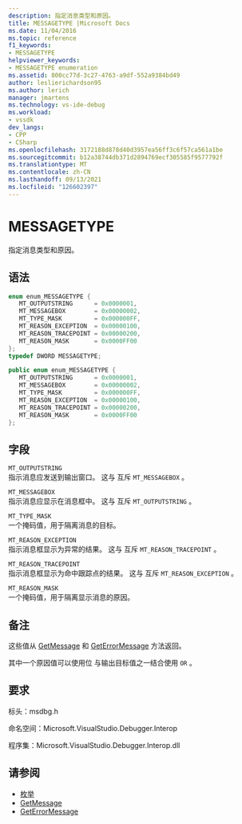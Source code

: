 ```yaml
---
description: 指定消息类型和原因。
title: MESSAGETYPE |Microsoft Docs
ms.date: 11/04/2016
ms.topic: reference
f1_keywords:
- MESSAGETYPE
helpviewer_keywords:
- MESSAGETYPE enumeration
ms.assetid: 800cc77d-3c27-4763-a9df-552a9384bd49
author: leslierichardson95
ms.author: lerich
manager: jmartens
ms.technology: vs-ide-debug
ms.workload:
- vssdk
dev_langs:
- CPP
- CSharp
ms.openlocfilehash: 3172188d878d40d3957ea56ff3c6f57ca561a1be
ms.sourcegitcommit: b12a38744db371d2894769ecf305585f9577792f
ms.translationtype: MT
ms.contentlocale: zh-CN
ms.lasthandoff: 09/13/2021
ms.locfileid: "126602397"
---
```

# <a name="messagetype"></a>MESSAGETYPE
指定消息类型和原因。

## <a name="syntax"></a>语法

```cpp
enum enum_MESSAGETYPE { 
   MT_OUTPUTSTRING      = 0x0000001,
   MT_MESSAGEBOX        = 0x00000002,
   MT_TYPE_MASK         = 0x000000FF,
   MT_REASON_EXCEPTION  = 0x00000100,
   MT_REASON_TRACEPOINT = 0x00000200,
   MT_REASON_MASK       = 0x0000FF00
};
typedef DWORD MESSAGETYPE;
```

```csharp
public enum enum_MESSAGETYPE { 
   MT_OUTPUTSTRING      = 0x0000001,
   MT_MESSAGEBOX        = 0x00000002,
   MT_TYPE_MASK         = 0x000000FF,
   MT_REASON_EXCEPTION  = 0x00000100,
   MT_REASON_TRACEPOINT = 0x00000200,
   MT_REASON_MASK       = 0x0000FF00
};
```

## <a name="fields"></a>字段
 `MT_OUTPUTSTRING`\
 指示消息应发送到输出窗口。 这与 互斥 `MT_MESSAGEBOX` 。

 `MT_MESSAGEBOX`\
 指示消息应显示在消息框中。 这与 互斥 `MT_OUTPUTSTRING` 。

 `MT_TYPE_MASK`\
 一个掩码值，用于隔离消息的目标。

 `MT_REASON_EXCEPTION`\
 指示消息框显示为异常的结果。 这与 互斥 `MT_REASON_TRACEPOINT` 。

 `MT_REASON_TRACEPOINT`\
 指示消息框显示为命中跟踪点的结果。 这与 互斥 `MT_REASON_EXCEPTION` 。

 `MT_REASON_MASK`\
 一个掩码值，用于隔离显示消息的原因。

## <a name="remarks"></a>备注
 这些值从 [GetMessage](../../../extensibility/debugger/reference/idebugmessageevent2-getmessage.md) 和 [GetErrorMessage](../../../extensibility/debugger/reference/idebugerrorevent2-geterrormessage.md) 方法返回。

 其中一个原因值可以使用位 与输出目标值之一结合使用 `OR` 。

## <a name="requirements"></a>要求
 标头：msdbg.h

 命名空间：Microsoft.VisualStudio.Debugger.Interop

 程序集：Microsoft.VisualStudio.Debugger.Interop.dll

## <a name="see-also"></a>请参阅
- [枚举](../../../extensibility/debugger/reference/enumerations-visual-studio-debugging.md)
- [GetMessage](../../../extensibility/debugger/reference/idebugmessageevent2-getmessage.md)
- [GetErrorMessage](../../../extensibility/debugger/reference/idebugerrorevent2-geterrormessage.md)
